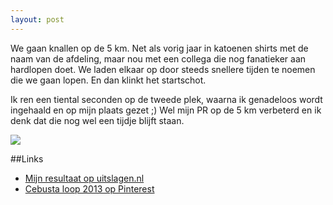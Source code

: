 ```yaml
---
layout: post
---
```


We gaan knallen op de 5 km. Net als vorig jaar in katoenen shirts met de naam van de afdeling, maar nou met een collega die nog fanatieker aan hardlopen doet. We laden elkaar op door steeds snellere tijden te noemen die we gaan lopen. En dan klinkt het startschot.

Ik ren een tiental seconden op de tweede plek, waarna ik genadeloos wordt ingehaald en op mijn plaats gezet ;) Wel mijn PR op de 5 km verbeterd en ik denk dat die nog wel een tijdje blijft staan.

![](https://s-media-cache-ak0.pinimg.com/originals/e4/2b/97/e42b97829667e728269a2762ad1d822e.jpg)

##Links
* [Mijn resultaat op uitslagen.nl](http://bit.ly/1dEUwDm)
* [Cebusta loop 2013 op Pinterest](http://www.pinterest.com/erictummers/cebustaloop-2013/)